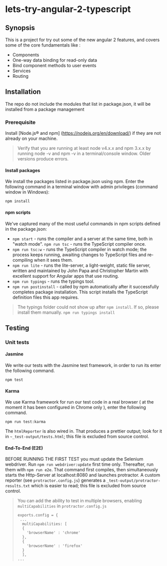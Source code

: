 # lets-try-angular-2-typescript

## Synopsis
This is a project for try out some of the new angular 2 features, and covers some of  the core fundamentals like :
  - Components
  - One-way data binding for read-only data
  - Bind component methods to user events
  - Services
  - Routing
  
## Installation
The repo do not include the modules that list in package.json, it will be installed from a package management
### Prerequisite
Install [Node.js® and npm] (https://nodejs.org/en/download/) if they are not already on your machine.
> Verify that you are running at least node v4.x.x and npm 3.x.x by running node -v and npm -v in a terminal/console window. Older versions produce errors.

#### Install packages

We install the packages listed in package.json using npm. Enter the following command in a terminal window with admin privileges (command window in Windows):

`npm install`

#### npm scripts

We've captured many of the most useful commands in npm scripts defined in the package.json:



- `npm start` - runs the compiler and a server at the same time, both in "watch mode".
`npm run tsc` - runs the TypeScript compiler once.
- `npm run tsc:w` - runs the TypeScript compiler in watch mode; the process keeps running, awaiting changes to TypeScript files and re-compiling when it sees them.
- `npm run lite` - runs the lite-server, a light-weight, static file server, written and maintained by John Papa and Christopher Martin with excellent support for Angular apps that use routing.
- `npm run typings` - runs the typings tool.
- `npm run postinstall` - called by npm automatically after it successfully completes package installation. This script installs the TypeScript definition files this app requires.

> The typings folder could not show up after `npm install`. If so, please install them manually. 
`npm run typings install`

## Testing

### Unit tests
#### Jasmine
We write our tests with the Jasmine test framework, in order to run its enter the following command.

`npm test`
#### Karma
We use Karma framework for run our test code in a real browser ( at the moment it has been configured in Chrome only ), enter the following command.

`npm run test:karma`

The `htmlReporter` is also wired in. That produces a prettier output; look for it in `~_test-output/tests.html`; this file is excluded from source control.

#### End-To-End (E2E)
BEFORE RUNNING THE FIRST TEST you must update the Selenium webdriver. Run `npm run webdriver:update` first time only.
Thereafter, run them with `npm run e2e`.
That command first compiles, then simultaneously starts the Http-Server at localhost:8080 and launches protractor.
A custom reporter (see `protractor.config.js`) generates a `_test-output/protractor-results.txt` which is easier to read; this file is excluded from source control.
> You can add the ability to test in multiple browsers, enabling `multiCapabilities` in `protractor.config.js`
> ```
> exports.config = {
>  ...
>   multiCapabilities: [
>	{
>	  'browserName' : 'chrome'
>	},
> 	{
> 	  'browserName' : 'firefox'
> 	}
>   ],
> ...
>``` 